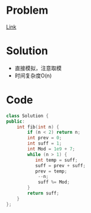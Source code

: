 # Problem
[Link](https://leetcode-cn.com/problems/fei-bo-na-qi-shu-lie-lcof/)

# Solution

* 直接模拟，注意取模
* 时间复杂度O(n)

# Code
```cpp
class Solution {
public:
    int fib(int n) {
        if (n < 2) return n;
        int prev = 0;
        int suff = 1;
        int Mod = 1e9 + 7;
        while (n > 1) {
           int temp = suff;
           suff = prev + suff;
           prev = temp; 
            --n;
            suff %= Mod;
        }
        return suff;
    }
};
```